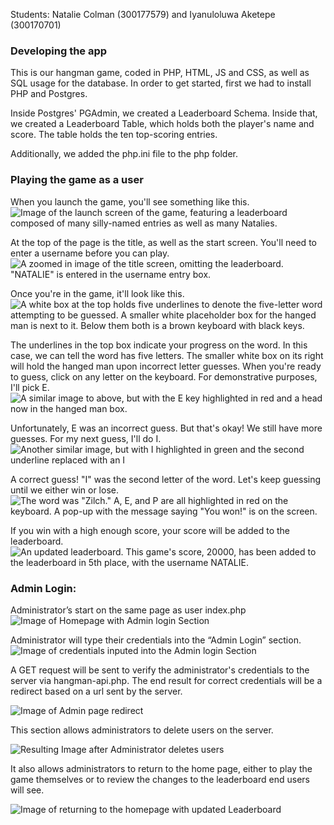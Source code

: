 Students: Natalie Colman (300177579) and  Iyanuloluwa Aketepe (300170701)

### Developing the app
This is our hangman game, coded in PHP, HTML, JS and CSS, as well as SQL usage for the database. In order to get started, first we had to install PHP and Postgres.

Inside Postgres' PGAdmin, we created a Leaderboard Schema. Inside that, we created a Leaderboard Table, which holds both the player's name and score. The table holds the ten top-scoring entries.

Additionally, we added the php.ini file to the php folder.

### Playing the game as a user
When you launch the game, you'll see something like this.
![Image of the launch screen of the game, featuring a leaderboard composed of many silly-named entries as well as many Natalies.](Assets/image.png)

At the top of the page is the title, as well as the start screen. You'll need to enter a username before you can play.
![A zoomed in image of the title screen, omitting the leaderboard. "NATALIE" is entered in the username entry box.](Assets/image-1.png)

Once you're in the game, it'll look like this.![A white box at the top holds five underlines to denote the five-letter word attempting to be guessed. A smaller white placeholder box for the hanged man is next to it. Below them both is a brown keyboard with black keys.](Assets/image-2.png)

The underlines in the top box indicate your progress on the word. In this case, we can tell the word has five letters. The smaller white box on its right will hold the hanged man upon incorrect letter guesses.
When you're ready to guess, click on any letter on the keyboard. For demonstrative purposes, I'll pick E.![A similar image to above, but with the E key highlighted in red and a head now in the hanged man box.](Assets/image-3.png)

Unfortunately, E was an incorrect guess. But that's okay! We still have more guesses. For my next guess, I'll do I.![Another similar image, but with I highlighted in green and the second underline replaced with an I](Assets/image-4.png)

A correct guess! "I" was the second letter of the word.
Let's keep guessing until we either win or lose.![The word was "Zilch." A, E, and P are all highlighted in red on the keyboard. A pop-up with the message saying "You won!" is on the screen.](Assets/image-5.png)

If you win with a high enough score, your score will be added to the leaderboard.![An updated leaderboard. This game's score, 20000, has been added to the leaderboard in 5th place, with the username NATALIE.](Assets/image-6.png)


### Admin Login:

Administrator’s start on the same page as user index.php
![Image of Homepage with Admin login Section](Assets/image.png)



Administrator will type their credentials into the “Admin Login” section.
![Image of credentials inputed into the Admin login Section](Assets/image.png)





A GET request will be sent to verify the administrator's credentials to the server via hangman-api.php. The end result for correct credentials will be a redirect based on a url sent by the server. 

![Image of Admin page redirect](Assets/image.png)





This section allows administrators to delete users on the server.

![Resulting Image after Administrator deletes users](Assets/image.png)


It also allows administrators to return to the home page, either to play the game themselves or to review the changes to the leaderboard end users will see.

![Image of returning to the homepage with updated Leaderboard](Assets/image.png)

